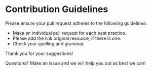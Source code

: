 # Contribution Guidelines

Please ensure your pull request adheres to the following guidelines:

- Make an individual pull request for each best practice.
- Please add the link original resource, if there is one.
- Check your spelling and grammar. 

Thank you for your suggestions!

Questions? Make an issue and we will help you out as best we can! 